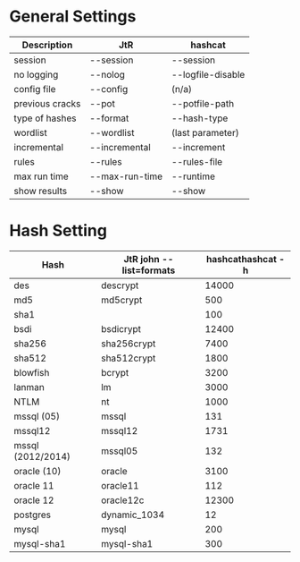 # General Settings

| Description     | JtR            | hashcat           |
|-----------------|----------------|-------------------|
| session         | --session      | --session         |
| no logging      | --nolog        | --logfile-disable |
| config file     | --config       | (n/a)             |
| previous cracks | --pot          | --potfile-path    |
| type of hashes  | --format       | --hash-type       |
| wordlist        | --wordlist     | (last parameter)  |
| incremental     | --incremental  | --increment       |
| rules           | --rules        | --rules-file      |
| max run time    | --max-run-time | --runtime         |
| show results    | --show         | --show            |

# Hash Setting

| Hash              | JtR john --list=formats |  hashcathashcat -h |
|-------------------|-------------------------|--------------------|
| des               | descrypt                | 14000              |
| md5               | md5crypt                | 500                |
| sha1              |                         | 100                |
| bsdi              | bsdicrypt               | 12400              |
| sha256            | sha256crypt             | 7400               |
| sha512            | sha512crypt             | 1800               |
| blowfish          | bcrypt                  | 3200               |
| lanman            | lm                      | 3000               |
| NTLM              | nt                      | 1000               |
| mssql (05)        | mssql                   | 131                |
| mssql12           | mssql12                 | 1731               |
| mssql (2012/2014) | mssql05                 | 132                |
| oracle (10)       | oracle                  | 3100               |
| oracle 11         | oracle11                | 112                |
| oracle 12         | oracle12c               | 12300              |
| postgres          | dynamic_1034            | 12                 |
| mysql             | mysql                   | 200                |
| mysql-sha1        | mysql-sha1              | 300                |
